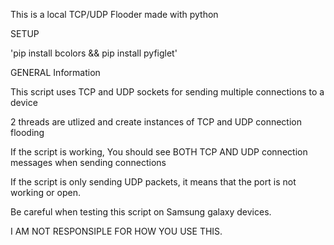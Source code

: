 This is a local TCP/UDP Flooder made with python

SETUP

'pip install bcolors && pip install pyfiglet' 

GENERAL Information 

This script uses TCP and UDP sockets for sending multiple connections to a device

2 threads are utlized and create instances of TCP and UDP connection flooding

If the script is working, You should see BOTH TCP AND UDP connection messages when sending connections

If the script is only sending UDP packets, it means that the port is not working or open. 

Be careful when testing this script on Samsung galaxy devices.

I AM NOT RESPONSIPLE FOR HOW YOU USE THIS. 
